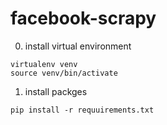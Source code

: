 # facebook-scrapy

0. install virtual environment
```
virtualenv venv
source venv/bin/activate
```
1. install packges
```
pip install -r requuirements.txt
```
